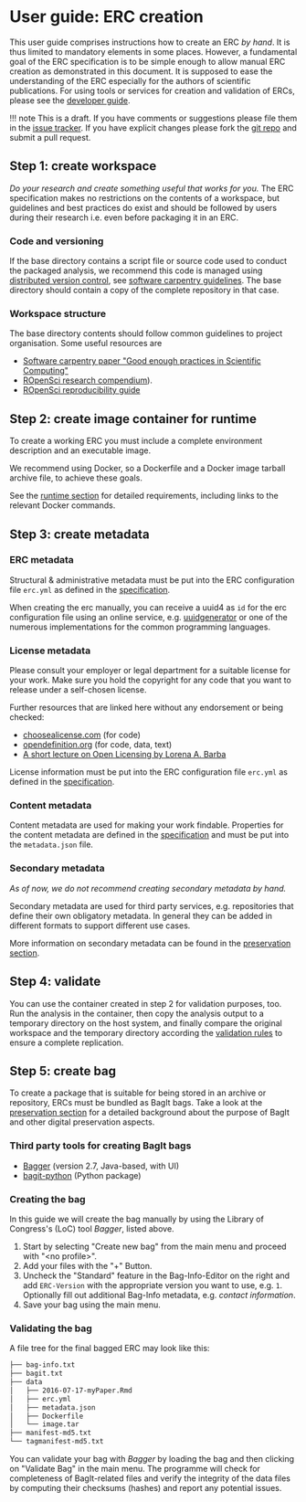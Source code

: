 # User guide: ERC creation

This user guide comprises instructions how to create an ERC _by hand_.
It is thus limited to mandatory elements in some places.
However, a fundamental goal of the ERC specification is to be simple enough to allow manual ERC creation as demonstrated in this document.
It is supposed to ease the understanding of the ERC especially for the authors of scientific publications.
For using tools or services for creation and validation of ERCs, please see the [developer guide](../dev-guide/index.md).

!!! note
    This is a draft.
    If you have comments or suggestions please file them in the <a href="https://github.com/o2r-project/erc-spec/issues">issue tracker</a>.
    If you have explicit changes please fork the <a href="https://github.com/o2r-project/erc-spec">git repo</a> and submit a pull request.

## Step 1: create workspace

_Do your research and create something useful that works for you._
The ERC specification makes no restrictions on the contents of a workspace, but guidelines and best practices do exist and should be followed by users during their research i.e. even before packaging it in an ERC.

### Code and versioning

If the base directory contains a script file or source code used to conduct the packaged analysis, we recommend this code is managed using [distributed version control](https://en.wikipedia.org/wiki/Distributed_version_control), see [software carpentry guidelines](https://github.com/swcarpentry/good-enough-practices-in-scientific-computing/blob/gh-pages/index.md#keeping-track-of-changes).
The base directory should contain a copy of the complete repository in that case.

### Workspace structure

The base directory contents should follow common guidelines to project organisation.
Some useful resources are

- [Software carpentry paper "Good enough practices in Scientific Computing"](https://github.com/swcarpentry/good-enough-practices-in-scientific-computing/blob/gh-pages/index.md#project-organization)
- [ROpenSci research compendium](https://github.com/ropensci/rrrpkg)).
- [ROpenSci reproducibility guide](https://ropensci.github.io/reproducibility-guide/sections/introduction)

## Step 2: create image container for runtime

To create a working ERC you must include a complete environment description and an executable image.

We recommend using Docker, so a Dockerfile and a Docker image tarball archive file, to achieve these goals.

See the [runtime section](../spec/index.md#nested-runtime) for detailed requirements, including links to the relevant Docker commands.

## Step 3: create metadata

### ERC metadata

Structural & administrative metadata must be put into the ERC configuration file `erc.yml` as defined in the [specification](../spec/index.md#erc-configuration-file).

When creating the erc manually, you can receive a uuid4 as `id` for the erc configuration file using an online service, e.g. [uuidgenerator](https://www.uuidgenerator.net/version4) or one of the numerous implementations for the common programming languages.

### License metadata

Please consult your employer or legal department for a suitable license for your work. Make sure you hold the copyright for any code that you want to release under a self-chosen license.

Further resources that are linked here without any endorsement or being checked:

- [choosealicense.com](https://choosealicense.com) (for code)
- [opendefinition.org](http://opendefinition.org) (for code, data, text)
- [A short lecture on Open Licensing by Lorena A. Barba](https://speakerdeck.com/labarba/a-short-lecture-on-open-licensing)

License information must be put into the ERC configuration file `erc.yml` as defined in the [specification](../spec/index.md#erc-configuration-file).

### Content metadata

Content metadata are used for making your work findable.
Properties for the content metadata are defined in the [specification](../spec/index.md#content-metadata) and must be put into the `metadata.json` file.

### Secondary metadata

_As of now, we do not recommend creating secondary metadata by hand._

Secondary metadata are used for third party services, e.g. repositories that define their own obligatory metadata.
In general they can be added in different formats to support different use cases.

More information on secondary metadata can be found in the [preservation section](../spec/index.md#preservation-of-erc).


## Step 4: validate

You can use the container created in step 2 for validation purposes, too.
Run the analysis in the container, then copy the analysis output to a temporary directory on the host system, and finally compare the original workspace and the temporary directory according the [validation rules](../spec/index.md#validation) to ensure a complete replication.

## Step 5: create bag

To create a package that is suitable for being stored in an archive or repository, ERCs must be bundled as BagIt bags.
Take a look at the [preservation section](../spec/index.md#preservation-of-erc) for a detailed background about the purpose of BagIt and other digital preservation aspects.


### Third party tools for creating BagIt bags

- [Bagger](https://github.com/LibraryOfCongress/bagger) (version 2.7, Java-based, with UI)
- [bagit-python](https://libraryofcongress.github.io/bagit-python/) (Python package)

### Creating the bag

In this guide we will create the bag manually by using the Library of Congress's (LoC) tool _Bagger_, listed above.

1. Start by selecting "Create new bag" from the main menu and proceed with "&lt;no profile&gt;".
2. Add your files with the "+" Button.
3. Uncheck the "Standard" feature in the Bag-Info-Editor on the right and add `ERC-Version` with the appropriate version you want to use, e.g. `1`. Optionally fill out additional Bag-Info metadata, e.g. _contact information_.
4. Save your bag using the main menu.

### Validating the bag

A file tree for the final bagged ERC may look like this:

```txt
├── bag-info.txt
├── bagit.txt
├── data
│   ├── 2016-07-17-myPaper.Rmd
│   ├── erc.yml
│   ├── metadata.json
│   ├── Dockerfile
│   └── image.tar
├── manifest-md5.txt
└── tagmanifest-md5.txt
```

You can validate your bag with _Bagger_ by loading the bag and then clicking on "Validate Bag" in the main menu.
The programme will check for completeness of BagIt-related files and verify the integrity of the data files by computing their checksums (hashes) and report any potential issues.
